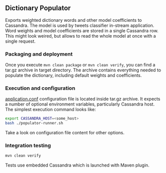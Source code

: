 ## Dictionary Populator
Exports weighted dictionary words and other model coefficients to Cassandra.
The model is used by tweets classifier in-stream application.
Word weights and model coefficients are stored in a single Cassandra row.
This might look weired, but allows to read the whole model at once with a single request.

### Packaging and deployment
Once you execute ```mvn clean package``` or ```mvn clean verify```, you can find
a tar.gz archive in target directory. The archive contains everything needed to
populate the dictionary, including default weights and coefficients.

### Execution and configuration
[application.conf](src/main/configs/application.conf) configuration file is located inside tar.gz archive.
It expects a number of optional environment variables, particularly Cassandra host.
The simplest execution command looks like:
```bash
export CASSANDRA_HOST=<some_host>
bash ./populator-runner.sh
```
Take a look on configuration file content for other options.

### Integration testing
```bash
mvn clean verify
```
Tests use embedded Cassandra which is launched with Maven plugin.